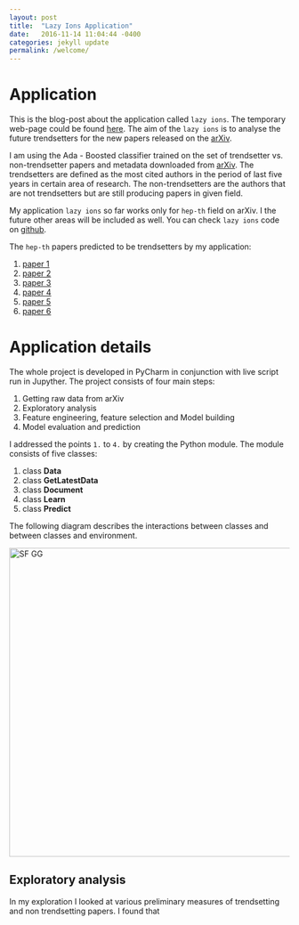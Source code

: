```yaml
---
layout: post
title:  "Lazy Ions Application"
date:   2016-11-14 11:04:44 -0400
categories: jekyll update
permalink: /welcome/
---
```

# Application 

This is the blog-post about the application called `lazy ions`. The 
temporary web-page could be found [here]. The aim of the `lazy ions` is 
to analyse the future trendsetters for the new papers released on the 
[arXiv]. 

I am using the Ada - Boosted classifier trained on the set of trendsetter
vs. non-trendsetter papers and metadata downloaded from [arXiv]. The trendsetters 
are defined as the most cited authors in the period of last five years in 
certain area of research. The non-trendsetters are the authors that are 
not trendsetters but are still producing papers in given field.

My application `lazy ions` so far works only for `hep-th` field on arXiv.
I the future other areas will be included as well. You can check `lazy ions` 
code on [github].

The `hep-th` papers predicted to be trendsetters by my application:

1. [paper 1]
2. [paper 2]
3. [paper 3]
4. [paper 4]
5. [paper 5]
6. [paper 6]

# Application details

The whole project is developed in PyCharm in conjunction with live script
run in Jupyther. The project consists of four main steps:

1. Getting raw data from arXiv
2. Exploratory analysis
3. Feature engineering, feature selection and Model building
4. Model evaluation and prediction

I addressed the points `1.` to `4.` by creating the Python module. The module
consists of five classes:

1. class **Data** 
2. class **GetLatestData**  
3. class **Document**
4. class **Learn**
5. class **Predict**

The following diagram describes the interactions between classes and between classes
and environment.

<img src="https://kvitnucazahradka.github.io/parsley/pictures/lazy_ions_diagram.JPG" alt="SF GG" width="555px" >


## Exploratory analysis
In my exploration I looked at various preliminary measures of trendsetting
and non trendsetting papers. I found that 



[here]: https://glacial-basin-33701.herokuapp.com/about
[arXiv]: https://arxiv.org
[github]: https://github.com/KvitnucaZahradka/LAZY_IONS/blob/master/Document.py

[paper 1]: https://arxiv.org/abs/hep-th/9108012v1
[paper 2]: https://arxiv.org/abs/hep-th/9108012v1
[paper 3]: https://arxiv.org/abs/hep-th/9108003v1
[paper 4]: https://arxiv.org/abs/hep-th/9108013v1
[paper 5]: https://arxiv.org/abs/hep-th/9109006v2
[paper 6]: https://arxiv.org/abs/hep-th/9109027v1